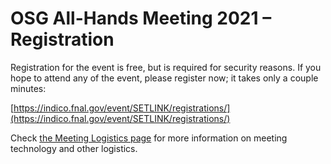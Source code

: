 # OSG All-Hands Meeting 2021 &ndash; Registration

Registration for the event is free, but is required for security reasons.  If
you hope to attend any of the event, please register now; it takes only a couple
minutes:

[https://indico.fnal.gov/event/SETLINK/registrations/](https://indico.fnal.gov/event/SETLINK/registrations/)

Check [the Meeting Logistics page](technology.md)
for more information on meeting technology and other logistics.

